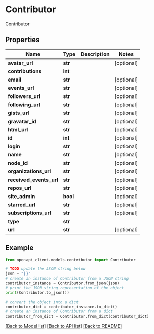 # Contributor

Contributor

## Properties

Name | Type | Description | Notes
------------ | ------------- | ------------- | -------------
**avatar_url** | **str** |  | [optional] 
**contributions** | **int** |  | 
**email** | **str** |  | [optional] 
**events_url** | **str** |  | [optional] 
**followers_url** | **str** |  | [optional] 
**following_url** | **str** |  | [optional] 
**gists_url** | **str** |  | [optional] 
**gravatar_id** | **str** |  | [optional] 
**html_url** | **str** |  | [optional] 
**id** | **int** |  | [optional] 
**login** | **str** |  | [optional] 
**name** | **str** |  | [optional] 
**node_id** | **str** |  | [optional] 
**organizations_url** | **str** |  | [optional] 
**received_events_url** | **str** |  | [optional] 
**repos_url** | **str** |  | [optional] 
**site_admin** | **bool** |  | [optional] 
**starred_url** | **str** |  | [optional] 
**subscriptions_url** | **str** |  | [optional] 
**type** | **str** |  | 
**url** | **str** |  | [optional] 

## Example

```python
from openapi_client.models.contributor import Contributor

# TODO update the JSON string below
json = "{}"
# create an instance of Contributor from a JSON string
contributor_instance = Contributor.from_json(json)
# print the JSON string representation of the object
print(Contributor.to_json())

# convert the object into a dict
contributor_dict = contributor_instance.to_dict()
# create an instance of Contributor from a dict
contributor_from_dict = Contributor.from_dict(contributor_dict)
```
[[Back to Model list]](../README.md#documentation-for-models) [[Back to API list]](../README.md#documentation-for-api-endpoints) [[Back to README]](../README.md)



